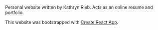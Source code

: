 Personal website written by Kathryn Rieb. Acts as an online resume and portfolio.

This website was bootstrapped with [Create React App](https://github.com/facebook/create-react-app).
